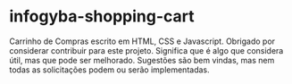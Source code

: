 # infogyba-shopping-cart
Carrinho de Compras escrito em HTML, CSS  e Javascript.
Obrigado por considerar contribuir para este projeto. Significa que é algo que considera útil, mas que pode ser melhorado.
Sugestões são bem vindas, mas nem todas as solicitações podem ou serão implementadas.


